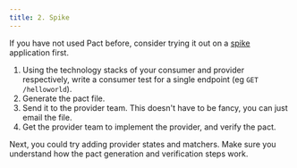 ```yaml
---
title: 2. Spike
---
```


If you have not used Pact before, consider trying it out on a [spike](https://en.wikipedia.org/wiki/Spike_%28software_development%29) application first.

1. Using the technology stacks of your consumer and provider respectively, write a consumer test for a single endpoint \(eg `GET /helloworld`\).
2. Generate the pact file.
3. Send it to the provider team. This doesn't have to be fancy, you can just email the file.
4. Get the provider team to implement the provider, and verify the pact.

Next, you could try adding provider states and matchers. Make sure you understand how the pact generation and verification steps work.
